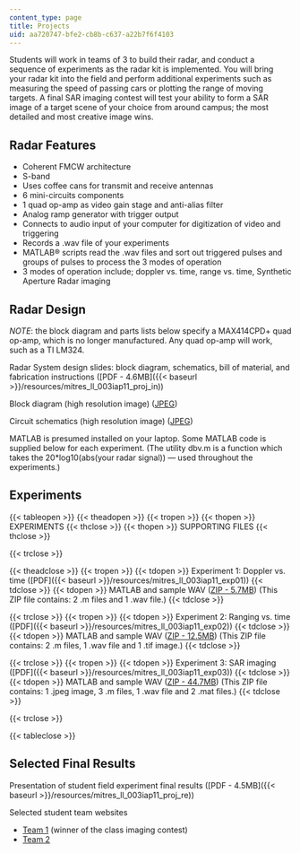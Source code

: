 ```yaml
---
content_type: page
title: Projects
uid: aa720747-bfe2-cb8b-c637-a22b7f6f4103
---
```


Students will work in teams of 3 to build their radar, and conduct a sequence of experiments as the radar kit is implemented. You will bring your radar kit into the field and perform additional experiments such as measuring the speed of passing cars or plotting the range of moving targets. A final SAR imaging contest will test your ability to form a SAR image of a target scene of your choice from around campus; the most detailed and most creative image wins.

Radar Features
--------------

*   Coherent FMCW architecture
*   S-band
*   Uses coffee cans for transmit and receive antennas
*   6 mini-circuits components
*   1 quad op-amp as video gain stage and anti-alias filter
*   Analog ramp generator with trigger output
*   Connects to audio input of your computer for digitization of video and triggering
*   Records a .wav file of your experiments
*   MATLAB® scripts read the .wav files and sort out triggered pulses and groups of pulses to process the 3 modes of operation
*   3 modes of operation include; doppler vs. time, range vs. time, Synthetic Aperture Radar imaging

Radar Design
------------

_NOTE_: the block diagram and parts lists below specify a MAX414CPD+ quad op-amp, which is no longer manufactured. Any quad op-amp will work, such as a TI LM324.

Radar System design slides: block diagram, schematics, bill of material, and fabrication instructions ([PDF - 4.6MB]({{< baseurl >}}/resources/mitres_ll_003iap11_proj_in))

Block diagram (high resolution image) ([JPEG](/resources/res-ll-003-build-a-small-radar-system-capable-of-sensing-range-doppler-and-synthetic-aperture-radar-imaging-january-iap-2011/projects/proj_block.jpg))

Circuit schematics (high resolution image) ([JPEG](/resources/res-ll-003-build-a-small-radar-system-capable-of-sensing-range-doppler-and-synthetic-aperture-radar-imaging-january-iap-2011/projects/proj_schematic.jpg))

MATLAB is presumed installed on your laptop. Some MATLAB code is supplied below for each experiment. (The utility dbv.m is a function which takes the 20\*log10(abs(your radar signal)) — used throughout the experiments.)

Experiments
-----------

{{< tableopen >}}
{{< theadopen >}}
{{< tropen >}}
{{< thopen >}}
EXPERIMENTS
{{< thclose >}}
{{< thopen >}}
SUPPORTING FILES
{{< thclose >}}

{{< trclose >}}

{{< theadclose >}}
{{< tropen >}}
{{< tdopen >}}
Experiment 1: Doppler vs. time ([PDF]({{< baseurl >}}/resources/mitres_ll_003iap11_exp01))
{{< tdclose >}}
{{< tdopen >}}
MATLAB and sample WAV ([ZIP - 5.7MB](/resources/res-ll-003-build-a-small-radar-system-capable-of-sensing-range-doppler-and-synthetic-aperture-radar-imaging-january-iap-2011/projects/doppler_files.zip)) (This ZIP file contains: 2 .m files and 1 .wav file.)
{{< tdclose >}}

{{< trclose >}}
{{< tropen >}}
{{< tdopen >}}
Experiment 2: Ranging vs. time ([PDF]({{< baseurl >}}/resources/mitres_ll_003iap11_exp02))
{{< tdclose >}}
{{< tdopen >}}
MATLAB and sample WAV ([ZIP - 12.5MB](/resources/res-ll-003-build-a-small-radar-system-capable-of-sensing-range-doppler-and-synthetic-aperture-radar-imaging-january-iap-2011/projects/ranging_files.zip)) (This ZIP file contains: 2 .m files, 1 .wav file and 1 .tif image.)
{{< tdclose >}}

{{< trclose >}}
{{< tropen >}}
{{< tdopen >}}
Experiment 3: SAR imaging ([PDF]({{< baseurl >}}/resources/mitres_ll_003iap11_exp03))
{{< tdclose >}}
{{< tdopen >}}
MATLAB and sample WAV ([ZIP - 44.7MB](/resources/res-ll-003-build-a-small-radar-system-capable-of-sensing-range-doppler-and-synthetic-aperture-radar-imaging-january-iap-2011/projects/sar_files.zip)) (This ZIP file contains: 1 .jpeg image, 3 .m files, 1 .wav file and 2 .mat files.)
{{< tdclose >}}

{{< trclose >}}

{{< tableclose >}}

Selected Final Results
----------------------

Presentation of student field experiment final results ([PDF - 4.5MB]({{< baseurl >}}/resources/mitres_ll_003iap11_proj_re))

Selected student team websites

*   [Team 1](https://web.archive.org/web/20110417013040/http://web.mit.edu/kimt/www/radar/
    ) (winner of the class imaging contest)
*   [Team 2](http://goretkin.blogspot.com/)